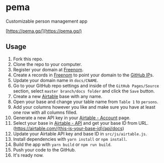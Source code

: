 # pema

Customizable person management app

[https://pema.gq/](https://pema.gq/)

## Usage

1. Fork this repo.
2. Clone the repo to your computer.
3. Register your domain at [Freenom](http://www.freenom.com/en/index.html?lang=en).
4. Create `A` records in [Freenom](https://my.freenom.com/clientarea.php?action=domains&language=english) to point your domain to the [GitHub IP](https://help.github.com/articles/setting-up-an-apex-domain/#configuring-a-records-with-your-dns-provider)s.
5. Update your domain name in `docs/CNAME`.
6. Go to your GitHub repo settings and inside of the `GitHub Pages/Source` section, select `master branch/docs folder` and click the `Save` button.
7. Create a new [Airtable](https://airtable.com/) base with any name.
8. Open your base and change your table name from `Table 1` to `persons`.
9. Add your columns however you like and make sure you have at least one row with all columns filled.
10. Generate a new API key in your [Airtable - Account](https://airtable.com/account) page.
11. Select your base in [Airtable - API](https://airtable.com/api) and get your base ID from URL. (https://airtable.com/{this-is-your-base-id}/api/docs)
12. Update your Airtable API key and base ID in `src/js/airtable.js`.
13. Install dependencies with `yarn install` or `npm install`.
14. Build the app with `yarn build` or `npm run build`.
15. Push your code to the GitHub.
16. It's ready now.
